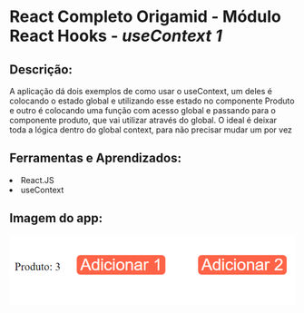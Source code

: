# React Completo Origamid - Módulo React Hooks - <i>useContext 1</i>
## Descrição:


<p>A aplicação dá dois exemplos de como usar o useContext, um deles é colocando o estado global e utilizando esse estado no componente Produto e outro é colocando uma função com acesso global e passando para o componente produto, que vai utilizar através do global. O ideal é deixar toda a lógica dentro do global context, para não precisar mudar um por vez</p>


## Ferramentas e Aprendizados:
<li>React.JS </li>
<li>useContext</li>



## Imagem do app:

<img src="./img.png"/>





